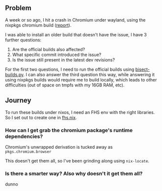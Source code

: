 ## Problem

A week or so ago, I hit a crash in Chromium under wayland, using the nixpkgs chromium build ([report](https://bugs.chromium.org/p/chromium/issues/detail?id=1430657)).

I was able to install an older build that doesn't have the issue, I have 3 further questions:

1. Are the official builds also affected?
2. What specific commit introduced the issue?
3. Is the issue still present in the latest dev revisions?

For the first two questions, I need to run the official builds using [bisect-builds.py](https://www.chromium.org/developers/bisect-builds-py/). I can also answer the third question this way, while answering it using nixpkgs builds would require me to build locally, which leads to other difficulties (out of space on tmpfs with my 16GB RAM, etc).

## Journey

To run these builds under nixos, I need an FHS env with the right libraries. So I set out to create one in [fhs.nix](./fhx.nix).

### How can I get grab the chromium package's runtime dependencies?

Chromium's unwrapped derivation is tucked away as `pkgs.chromium.browser`

This doesn't get them all, so I've been grinding along using `nix-locate`.

### Is there a smarter way? Also why doesn't it get them all?

dunno